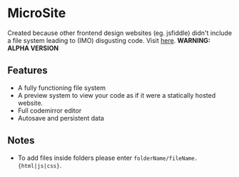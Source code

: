 # MicroSite

Created because other frontend design websites (eg. jsfiddle) didn't include a file system leading to (IMO) disgusting code.
Visit [here](https://microsite5.pages.dev). **WARNING: ALPHA VERSION**

## Features

- A fully functioning file system
- A preview system to view your code as if it were a statically hosted website.
- Full codemirror editor
- Autosave and persistent data

## Notes

- To add files inside folders please enter `folderName/fileName.{html|js|css}`.
